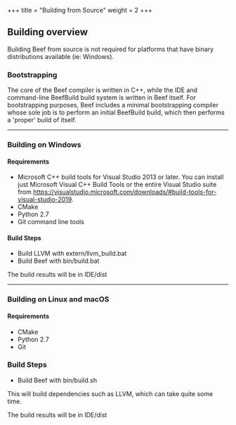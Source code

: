 +++
title = "Building from Source"
weight = 2
+++

## Building overview

Building Beef from source is not required for platforms that have binary distributions available (ie: Windows). 

### Bootstrapping

The core of the Beef compiler is written in C++, while the IDE and command-line BeefBuild build system is written in Beef itself. For bootstrapping purposes, Beef includes a minimal bootstrapping compiler whose sole job is to perform an initial BeefBuild build, which then performs a 'proper' build of itself.

---

### Building on Windows

#### Requirements

* Microsoft C++ build tools for Visual Studio 2013 or later. You can install just Microsoft Visual C++ Build Tools or the entire Visual Studio suite from https://visualstudio.microsoft.com/downloads/#build-tools-for-visual-studio-2019.
* CMake
* Python 2.7
* Git command line tools

#### Build Steps
* Build LLVM with extern/llvm_build.bat
* Build Beef with bin/build.bat

The build results will be in IDE/dist

---

### Building on Linux and macOS

#### Requirements

* CMake
* Python 2.7
* Git

### Build Steps

* Build Beef with bin/build.sh

This will build dependencies such as LLVM, which can take quite some time.

The build results will be in IDE/dist